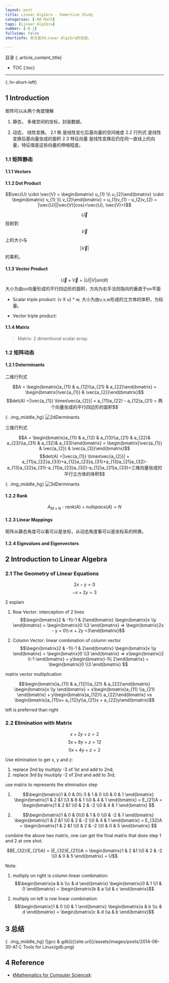 ```yaml
---
layout: post
title: Linear Algibra - Immersive Study 
categories: [-00 Math]
tags: [Linear Algibra]
number: [-0.1]
fullview: false
shortinfo: 本文是对Linear Algibra的总结。

---
```

目录
{:.article_content_title}


* TOC
{:toc}

---
{:.hr-short-left}

## 1 Introduction ##

矩阵可以从两个角度理解

1. 静态， 多维空间的坐标，封装数据。

2. 动态， 线性变换。
  2.1 秩      是线性变化后基向量的空间维度
  2.2 行列式   是线性变换后基向量张成的面积 
  2.3 特征向量 是线性变换后仍在同一直线上的向量，特征值是这些向量的伸缩程度。

### 1.1 矩阵静态

#### 1.1.1 Vectors 

#### 1.1.2 Dot Product

$$\vec{U} \cdot \vec{V} = \begin{bmatrix} u_{1} \\\ u_{2}\end{bmatrix}  \cdot  \begin{bmatrix} v_{1} \\\ v_{2}\end{bmatrix} = u_{1}v_{1} - u_{2}v_{2} = |\vec{U}||\vec{V}|cos(<\vec{U}, \vec{V}>)$$

$$\vec{U}$$投射到$$\vec{V}$$上的大小与$$|\vec{V}|$$的乘积。

#### 1.1.3 Vector Product

$$\vec{U} \times \vec{V} = |U||V| sin(\theta)$$
大小为由uv向量形成的平行四边形的面积，方向为右手法则指向的垂直于uv平面

- Scalar triple product: (v X u) * w, 大小为由u,v,w形成的立方体的体积，为标量。

- Vector triple product: 


#### 1.1.4 Matrix

> Matrix: 2 dimentional scalar array.

### 1.2 矩阵动态

#### 1.2.1 Determinants

二维行列式

$$A = \begin{bmatrix}a_{11} & a_{12}\\a_{21} & a_{22}\end{bmatrix} = \begin{bmatrix}\vec{a_{1}} & \vec{a_{2}}\end{bmatrix}$$
$$det(A) =|\vec{a_{1}} \times\vec{a_{2}}| = a_{11}a_{22} - a_{12}a_{21}
= 两个向量张成的平行四边形的面积$$

{: .img_middle_hg}
![2dDerminants]({{site.url}}/assets/images/posts/-00_Math/LinearAlgibra/2dDerminants.png)

三维行列式

$$A = \begin{bmatrix}a_{11} & a_{12} & a_{13}\\a_{21} & a_{22}& a_{23}\\a_{31} & a_{32}& a_{33}\end{bmatrix} = \begin{bmatrix}\vec{a_{1}} & \vec{a_{2}} & \vec{a_{3}}\end{bmatrix}$$
$$det(A) =|\vec{a_{1}} \times\vec{a_{2}}| = a_{11}a_{22}a_{33}+a_{12}a_{23}a_{31}+a_{13}a_{21}a_{32}-a_{13}a_{22}a_{31}-a_{11}a_{23}a_{32}-a_{12}a_{21}a_{33}=三维向量张成的平行立方体的体积$$

{: .img_middle_hg}
![3dDerminants]({{site.url}}/assets/images/posts/-00_Math/LinearAlgibra/3dDerminants.png)

#### 1.2.2 Rank

$$A_{M \times N} : rank(A) + nullspace(A) = N$$

#### 1.2.3 Linear Mappings

矩阵从静态角度可以看可以是坐标，从动态角度看可以是坐标系的转换。

#### 1.2.4 Eignvalues and Eigenvectors 


## 2 Introduction to Linear Algebra ##

### 2.1 The Geometry of Linear Equations

$$2x - y = 0$$
$$-x + 2y =3 $$

2 explain

1. Row Vector: interception of 2 lines $$\begin{bmatrix}2 & -1\\-1 & 2\end{bmatrix} \begin{bmatrix}x \\y \end{bmatrix} = \begin{bmatrix}0 \\3 \end{bmatrix} => \begin{bmatrix}2x - y = 0\\-x + 2y =3\end{bmatrix}$$

2. Column Vector: linear combination of column vector $$\begin{bmatrix}2 & -1\\-1 & 2\end{bmatrix} \begin{bmatrix}x \\y \end{bmatrix} = \begin{bmatrix}0 \\3 \end{bmatrix} => x\begin{bmatrix}2 \\-1 \end{bmatrix} + y\begin{bmatrix}-1\\ 2\end{bmatrix} =   \begin{bmatrix}0 \\3 \end{bmatrix} $$

matrix vector multiplication

$$\begin{bmatrix}a_{11} & a_{12}\\a_{21} & a_{22}\end{bmatrix} \begin{bmatrix}x \\y \end{bmatrix} = x\begin{bmatrix}a_{11} \\a_{21} \end{bmatrix} + y\begin{bmatrix}a_{12}\\ a_{22}\end{bmatrix} vs \begin{bmatrix}a_{11}x+ a_{12}y\\a_{21}x + a_{22}y\end{bmatrix}$$

left is preferred than right

### 2.2 Elimination with Matrix

$$x + 2y + z = 2$$
$$3x + 8y + z = 12$$
$$0x + 4y + z = 2$$

Use elimination to get x, y and z:

1. replace 2nd by multiply -3 of 1st and add to 2nd;
2. replace 3rd by muutiply -2 of 2nd and add to 3rd;

use matrix to represents the elimination step

1. $$\begin{bmatrix}1 & 0 & 0\\-3 & 1 & 0 \\0 & 0 & 1 \end{bmatrix} \begin{bmatrix}1 & 2 &1 \\3 & 8 & 1 \\0 & 4 & 1 \end{bmatrix} =  E_{21}A = \begin{bmatrix}1 & 2 &1 \\0 & 2 & -2 \\0 & 4 & 1 \end{bmatrix} $$

2. $$\begin{bmatrix}1 & 0 & 0\\0 & 1 & 0 \\0 & -2 & 1 \end{bmatrix} \begin{bmatrix}1 & 2 &1 \\0 & 2 & -2 \\0 & 4 & 1 \end{bmatrix} =  E_{32}A = \begin{bmatrix}1 & 2 &1 \\0 & 2 & -2 \\0 & 0 & 5 \end{bmatrix} $$


combine the above two matrix, one can get the final matrix that does step 1 and 2 at one shot.

$$E_{32}(E_{21}A) = (E_{32}E_{21})A =  \begin{bmatrix}1 & 2 &1 \\0 & 2 & -2 \\0 & 0 & 5 \end{bmatrix} = U$$

Note:

1. multiply on right is column linear combination: $$\begin{bmatrix}a & b \\c & d \end{bmatrix} \begin{bmatrix}0 & 1 \\1 & 0 \end{bmatrix} = \begin{bmatrix}b & a \\d & c \end{bmatrix}$$

2. multiply on left is row linear combination: $$\begin{bmatrix}1 & 0 \\0 & 1 \end{bmatrix} \begin{bmatrix}a & b \\c & d \end{bmatrix} = \begin{bmatrix}c & d \\a & b \end{bmatrix}$$




## 3 总结 ##

{: .img_middle_hg}
![gcc & gdb]({{site.url}}/assets/images/posts/2014-06-30-A1 C Tools for Linux/gdb.png)

## 4 Reference ##

- [《Mathematics for Computer Science》](https://courses.csail.mit.edu/6.042/spring17/mcs.pdf);





